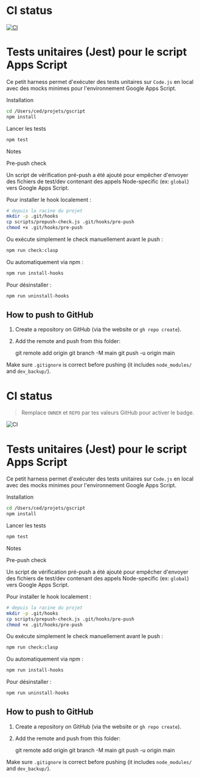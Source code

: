 # CI status

[![CI](https://github.com/cedpec/gscript/actions/workflows/ci.yml/badge.svg)](https://github.com/cedpec/gscript/actions/workflows/ci.yml)

# Tests unitaires (Jest) pour le script Apps Script

Ce petit harness permet d'exécuter des tests unitaires sur `Code.js` en local avec des mocks minimes pour l'environnement Google Apps Script.

Installation

```bash
cd /Users/ced/projets/gscript
npm install
```

Lancer les tests

```bash
npm test
```

Notes

Pre-push check

Un script de vérification pré-push a été ajouté pour empêcher d'envoyer des fichiers de test/dev contenant des appels Node-specific (ex: `global`) vers Google Apps Script.

Pour installer le hook localement :

```bash
# depuis la racine du projet
mkdir -p .git/hooks
cp scripts/prepush-check.js .git/hooks/pre-push
chmod +x .git/hooks/pre-push
```

Ou exécute simplement le check manuellement avant le push :

```bash
npm run check:clasp
```

Ou automatiquement via npm :

```bash
npm run install-hooks
```

Pour désinstaller :

```bash
npm run uninstall-hooks
```

## How to push to GitHub

1. Create a repository on GitHub (via the website or `gh repo create`).
2. Add the remote and push from this folder:

   git remote add origin <your-repo-url>
   git branch -M main
   git push -u origin main

Make sure `.gitignore` is correct before pushing (it includes `node_modules/` and `dev_backup/`).
# CI status

> Remplace `OWNER` et `REPO` par tes valeurs GitHub pour activer le badge.

![CI](https://github.com/cedpec/gscript/actions/workflows/ci.yml/badge.svg)

# Tests unitaires (Jest) pour le script Apps Script

Ce petit harness permet d'exécuter des tests unitaires sur `Code.js` en local avec des mocks minimes pour l'environnement Google Apps Script.

Installation

```bash
cd /Users/ced/projets/gscript
npm install
```

Lancer les tests

```bash
npm test
```

Notes

Pre-push check

Un script de vérification pré-push a été ajouté pour empêcher d'envoyer des fichiers de test/dev contenant des appels Node-specific (ex: `global`) vers Google Apps Script.

Pour installer le hook localement :

```bash
# depuis la racine du projet
mkdir -p .git/hooks
cp scripts/prepush-check.js .git/hooks/pre-push
chmod +x .git/hooks/pre-push
```

Ou exécute simplement le check manuellement avant le push :

```bash
npm run check:clasp
```

Ou automatiquement via npm :

```bash
npm run install-hooks
```

Pour désinstaller :

```bash
npm run uninstall-hooks
```

## How to push to GitHub

1. Create a repository on GitHub (via the website or `gh repo create`).
2. Add the remote and push from this folder:

   git remote add origin <your-repo-url>
   git branch -M main
   git push -u origin main

Make sure `.gitignore` is correct before pushing (it includes `node_modules/` and `dev_backup/`).
